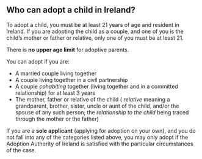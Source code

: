 ##  Who can adopt a child in Ireland?

To adopt a child, you must be at least 21 years of age and resident in
Ireland. If you are adopting the child as a couple, and one of you is the
child’s mother or father or relative, only one of you must be at least 21.

There is **no upper age limit** for adoptive parents.

You can adopt if you are:

  * A married couple living together 
  * A couple living together in a civil partnership 
  * A couple _cohabiting_ together (living together and in a committed relationship) for at least 3 years 
  * The mother, father or relative of the child ( _relative_ meaning a grandparent, brother, sister, uncle or aunt of the child, and/or the spouse of any such person; the _relationship to the child_ being traced through the mother or the father) 

If you are a **sole applicant** (applying for adoption on your own), and you
do not fall into any of the categories listed above, you may only adopt if the
Adoption Authority of Ireland is satisfied with the particular circumstances
of the case.

